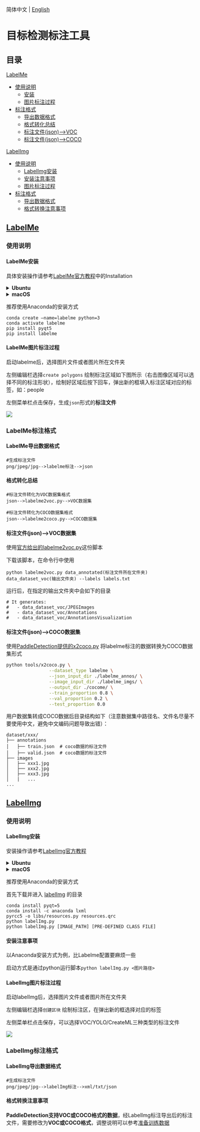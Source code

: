 简体中文 | [English](DetAnnoTools_en.md)



# 目标检测标注工具

## 目录

[LabelMe](#LabelMe)

* [使用说明](#使用说明)
  * [安装](#LabelMe安装)
  * [图片标注过程](#LabelMe图片标注过程)
* [标注格式](#LabelMe标注格式)
  * [导出数据格式](#LabelMe导出数据格式)
  * [格式转化总结](#格式转化总结)
  * [标注文件(json)-->VOC](#标注文件(json)-->VOC数据集)
  * [标注文件(json)-->COCO](#标注文件(json)-->COCO数据集)

[LabelImg](#LabelImg)

* [使用说明](#使用说明)
  * [LabelImg安装](#LabelImg安装)
  * [安装注意事项](#安装注意事项)
  * [图片标注过程](#LabelImg图片标注过程)
* [标注格式](#LabelImg标注格式)
  * [导出数据格式](#LabelImg导出数据格式)
  * [格式转换注意事项](#格式转换注意事项)



## [LabelMe](https://github.com/wkentaro/labelme)

### 使用说明

#### LabelMe安装

具体安装操作请参考[LabelMe官方教程](https://github.com/wkentaro/labelme)中的Installation

<details>
<summary><b> Ubuntu</b></summary>

```
sudo apt-get install labelme

# or
sudo pip3 install labelme

# or install standalone executable from:
# https://github.com/wkentaro/labelme/releases
```

</details>

<details>
<summary><b> macOS</b></summary>

```
brew install pyqt  # maybe pyqt5
pip install labelme

# or
brew install wkentaro/labelme/labelme  # command line interface
# brew install --cask wkentaro/labelme/labelme  # app

# or install standalone executable/app from:
# https://github.com/wkentaro/labelme/releases
```

</details>



推荐使用Anaconda的安装方式

```
conda create –name=labelme python=3
conda activate labelme
pip install pyqt5
pip install labelme
```





#### LabelMe图片标注过程

启动labelme后，选择图片文件或者图片所在文件夹

左侧编辑栏选择`create polygons`  绘制标注区域如下图所示（右击图像区域可以选择不同的标注形状），绘制好区域后按下回车，弹出新的框填入标注区域对应的标签，如：people

左侧菜单栏点击保存，生成`json`形式的**标注文件**

![](https://media3.giphy.com/media/XdnHZgge5eynRK3ATK/giphy.gif?cid=790b7611192e4c0ec2b5e6990b6b0f65623154ffda66b122&rid=giphy.gif&ct=g)



### LabelMe标注格式

#### LabelMe导出数据格式

```
#生成标注文件
png/jpeg/jpg-->labelme标注-->json
```





#### 格式转化总结

```
#标注文件转化为VOC数据集格式
json-->labelme2voc.py-->VOC数据集

#标注文件转化为COCO数据集格式
json-->labelme2coco.py-->COCO数据集
```





#### 标注文件(json)-->VOC数据集

使用[官方给出的labelme2voc.py](https://github.com/wkentaro/labelme/blob/main/examples/bbox_detection/labelme2voc.py)这份脚本

下载该脚本，在命令行中使用

```Te
python labelme2voc.py data_annotated(标注文件所在文件夹) data_dataset_voc(输出文件夹) --labels labels.txt
```

运行后，在指定的输出文件夹中会如下的目录

```
# It generates:
#   - data_dataset_voc/JPEGImages
#   - data_dataset_voc/Annotations
#   - data_dataset_voc/AnnotationsVisualization

```





#### 标注文件(json)-->COCO数据集

使用[PaddleDetection提供的x2coco.py](https://github.com/PaddlePaddle/PaddleDetection/blob/release/2.6/tools/x2coco.py) 将labelme标注的数据转换为COCO数据集形式

```bash
python tools/x2coco.py \
                --dataset_type labelme \
                --json_input_dir ./labelme_annos/ \
                --image_input_dir ./labelme_imgs/ \
                --output_dir ./cocome/ \
                --train_proportion 0.8 \
                --val_proportion 0.2 \
                --test_proportion 0.0
```

用户数据集转成COCO数据后目录结构如下（注意数据集中路径名、文件名尽量不要使用中文，避免中文编码问题导致出错）：

```
dataset/xxx/
├── annotations
│   ├── train.json  # coco数据的标注文件
│   ├── valid.json  # coco数据的标注文件
├── images
│   ├── xxx1.jpg
│   ├── xxx2.jpg
│   ├── xxx3.jpg
│   |   ...
...
```





## [LabelImg](https://github.com/tzutalin/labelImg)

### 使用说明

#### LabelImg安装

安装操作请参考[LabelImg官方教程](https://github.com/tzutalin/labelImg)

<details>
<summary><b> Ubuntu</b></summary>

```
sudo apt-get install pyqt5-dev-tools
sudo pip3 install -r requirements/requirements-linux-python3.txt
make qt5py3
python3 labelImg.py
python3 labelImg.py [IMAGE_PATH] [PRE-DEFINED CLASS FILE]
```

</details>

<details>
<summary><b>macOS</b></summary>

```
brew install qt  # Install qt-5.x.x by Homebrew
brew install libxml2

or using pip

pip3 install pyqt5 lxml # Install qt and lxml by pip

make qt5py3
python3 labelImg.py
python3 labelImg.py [IMAGE_PATH] [PRE-DEFINED CLASS FILE]
```

</details>



推荐使用Anaconda的安装方式

 首先下载并进入 [labelImg](https://github.com/tzutalin/labelImg#labelimg) 的目录

```
conda install pyqt=5
conda install -c anaconda lxml
pyrcc5 -o libs/resources.py resources.qrc
python labelImg.py
python labelImg.py [IMAGE_PATH] [PRE-DEFINED CLASS FILE]
```





#### 安装注意事项

以Anaconda安装方式为例，比Labelme配置要麻烦一些

启动方式是通过python运行脚本`python labelImg.py <图片路径>`



#### LabelImg图片标注过程

启动labelImg后，选择图片文件或者图片所在文件夹

左侧编辑栏选择`创建区块`  绘制标注区，在弹出新的框选择对应的标签

左侧菜单栏点击保存，可以选择VOC/YOLO/CreateML三种类型的标注文件



![](https://user-images.githubusercontent.com/34162360/177526022-fd9c63d8-e476-4b63-ae02-76d032bb7656.gif)





### LabelImg标注格式

#### LabelImg导出数据格式

```
#生成标注文件
png/jpeg/jpg-->labelImg标注-->xml/txt/json
```



#### 格式转换注意事项

**PaddleDetection支持VOC或COCO格式的数据**，经LabelImg标注导出后的标注文件，需要修改为**VOC或COCO格式**，调整说明可以参考[准备训练数据](./PrepareDataSet.md#%E5%87%86%E5%A4%87%E8%AE%AD%E7%BB%83%E6%95%B0%E6%8D%AE)
